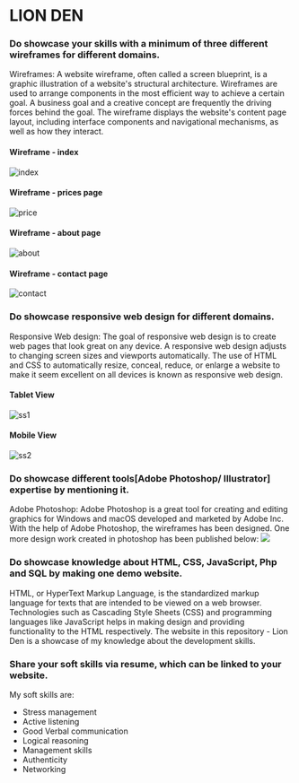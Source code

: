 # LION DEN

### Do showcase your skills with a minimum of three different wireframes for different domains.

Wireframes: A website wireframe, often called a screen blueprint, is a graphic illustration of a website's structural architecture. Wireframes are used to arrange components in the most efficient way to achieve a certain goal. A business goal and a creative concept are frequently the driving forces behind the goal. The wireframe displays the website's content page layout, including interface components and navigational mechanisms, as well as how they interact.

#### Wireframe - index
![index](/index.jpg)

#### Wireframe - prices page
![price](/prices.jpg)

#### Wireframe - about page
![about](/about.jpg)

#### Wireframe - contact page
![contact](/contact.jpg)

### Do showcase responsive web design for different domains.

Responsive Web design: The goal of responsive web design is to create web pages that look great on any device. A responsive web design adjusts to changing screen sizes and viewports automatically. The use of HTML and CSS to automatically resize, conceal, reduce, or enlarge a website to make it seem excellent on all devices is known as responsive web design.

#### Tablet View
![ss1](/screenshot1.JPG)

#### Mobile View
![ss2](/screenshot2.JPG)

### Do showcase different tools[Adobe Photoshop/ Illustrator] expertise by mentioning it.
Adobe Photoshop: Adobe Photoshop is a great tool for creating and editing graphics for Windows and macOS developed and marketed by Adobe Inc.
With the help of Adobe Photoshop, the wireframes has been designed. One more design work created in photoshop has been published below: ![](design.jpeg)

### Do showcase knowledge about HTML, CSS, JavaScript, Php and SQL by making one demo website.
HTML, or HyperText Markup Language, is the standardized markup language for texts that are intended to be viewed on a web browser. Technologies such as Cascading Style Sheets (CSS) and programming languages like JavaScript helps in making design and providing functionality to the HTML respectively.
The website in this repository - Lion Den is a showcase of my knowledge about the development skills.


### Share your soft skills via resume, which can be linked to your website.
My soft skills are:
- Stress management
- Active listening
- Good Verbal communication
- Logical reasoning
- Management skills
- Authenticity
- Networking
